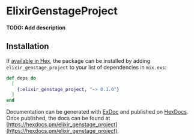 # ElixirGenstageProject

**TODO: Add description**

## Installation

If [available in Hex](https://hex.pm/docs/publish), the package can be installed
by adding `elixir_genstage_project` to your list of dependencies in `mix.exs`:

```elixir
def deps do
  [
    {:elixir_genstage_project, "~> 0.1.0"}
  ]
end
```

Documentation can be generated with [ExDoc](https://github.com/elixir-lang/ex_doc)
and published on [HexDocs](https://hexdocs.pm). Once published, the docs can
be found at [https://hexdocs.pm/elixir_genstage_project](https://hexdocs.pm/elixir_genstage_project).

